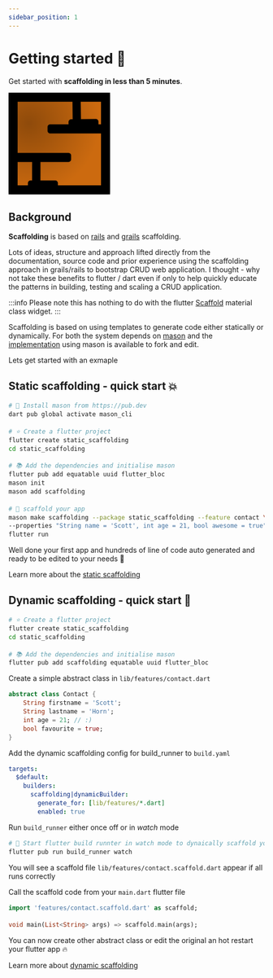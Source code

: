 ```yaml
---
sidebar_position: 1
---
```


# Getting started 🛫

Get started with **scaffolding in less than 5 minutes**.

<img src="https://raw.githubusercontent.com/sjhorn/scaffolding/master/assets/scaffolding_full.png" width="200" height="200"/>



## Background

**Scaffolding** is based on [rails](https://guides.rubyonrails.org/v3.2/getting_started.html#getting-up-and-running-quickly-with-scaffolding) and [grails](https://docs.grails.org/5.2.5/guide/single.html#scaffolding) scaffolding.

Lots of ideas, structure and approach lifted directly from the documentation, source code and prior experience using the scaffolding approach in grails/rails to bootstrap CRUD web application. I thought - why not take these benefits to flutter / dart even if only to help quickly educate the patterns in building, testing and scaling a CRUD application. 

:::info Please note this has nothing to do with the flutter [Scaffold](https://api.flutter.dev/flutter/material/Scaffold-class.html) material class widget.
:::

Scaffolding is based on using templates to generate code either statically or dynamically. For both the system depends on [mason](https://docs.brickhub.dev) and the [implementation](https://github.com/sjhorn/mason_bricks) using mason is available to fork and edit.

Lets get started with an exmaple

## Static scaffolding - quick start 💥

```sh
# 🎯 Install mason from https://pub.dev
dart pub global activate mason_cli

# ⭐️ Create a flutter project
flutter create static_scaffolding
cd static_scaffolding

# 📚 Add the dependencies and initialise mason
flutter pub add equatable uuid flutter_bloc
mason init
mason add scaffolding

# 🚀 scaffold your app
mason make scaffolding --package static_scaffolding --feature contact \
--properties "String name = 'Scott', int age = 21, bool awesome = true"
flutter run
```

Well done your first app and hundreds of line of code auto generated and ready to be edited to your needs 🎉

Learn more about the [static scaffolding](category/static-scaffolding)

## Dynamic scaffolding - quick start 🚀

```sh
# ⭐️ Create a flutter project
flutter create static_scaffolding
cd static_scaffolding

# 📚 Add the dependencies and initialise mason
flutter pub add scaffolding equatable uuid flutter_bloc 
```

Create a simple abstract class in `lib/features/contact.dart`
```dart
abstract class Contact {
    String firstname = 'Scott';
    String lastname = 'Horn';
    int age = 21; // :)
    bool favourite = true;
}
```

Add the dynamic scaffolding config for build_runner to `build.yaml`
```yaml
targets:
  $default:
    builders:
      scaffolding|dynamicBuilder:
        generate_for: [lib/features/*.dart]
        enabled: true
```

Run `build_runner` either once off or in *watch* mode 
```sh
# 🚀 Start flutter build runnter in watch mode to dynaically scaffold your app
flutter pub run build_runner watch 
```
You will see a scaffold file `lib/features/contact.scaffold.dart` appear if all runs correctly

Call the scaffold code from your `main.dart` flutter file

```dart
import 'features/contact.scaffold.dart' as scaffold;

void main(List<String> args) => scaffold.main(args);
```

You can now create other abstract class or edit the original an hot restart your flutter app 🔥


Learn more about [dynamic scaffolding](category/dynamic-scaffolding)
